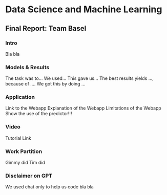 # Data Science and Machine Learning
## Final Report: Team Basel

### Intro
Bla bla 

### Models & Results
The task was to... 
We used... 
This gave us... 
The best results yields ..., because of .... We got this by doing ...

### Application 
Link to the Webapp 
Explanation of the Webapp 
Limitations of the Webapp 
Show the use of the predictor!!!

### Video
Tutorial Link

### Work Partition 
Gimmy did
Tim did

### Disclaimer on GPT
We used chat only to help us code bla bla
